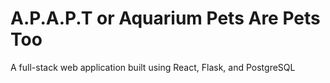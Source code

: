 # A.P.A.P.T or Aquarium Pets Are Pets Too

A full-stack web application built using React, Flask, and PostgreSQL
